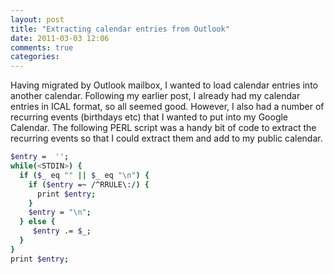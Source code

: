```yaml
---
layout: post
title: "Extracting calendar entries from Outlook"
date: 2011-03-03 12:06
comments: true
categories: 
---
```


Having migrated by Outlook mailbox, I wanted to load calendar entries into another calendar. Following my earlier post, I already had my calendar entries in ICAL format, so all seemed good. However, I also had a number of recurring events (birthdays etc) that I wanted to put into my Google Calendar. The following PERL script was a handy bit of code to extract the recurring events so that I could extract them and add to my public calendar.

```bash
$entry =  '';
while(<STDIN>) {
  if ($_ eq "" || $_ eq "\n") {
    if ($entry =~ /^RRULE\:/) {
      print $entry;
    } 
    $entry = "\n";
  } else {  
     $entry .= $_;
  }
}
print $entry;
```
